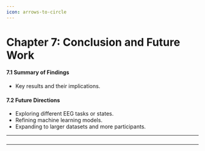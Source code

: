 ```yaml
---
icon: arrows-to-circle
---
```


# Chapter 7: Conclusion and Future Work



#### 7.1 Summary of Findings

* Key results and their implications.

#### 7.2 Future Directions

* Exploring different EEG tasks or states.
* Refining machine learning models.
* Expanding to larger datasets and more participants.

***

###

***

###

